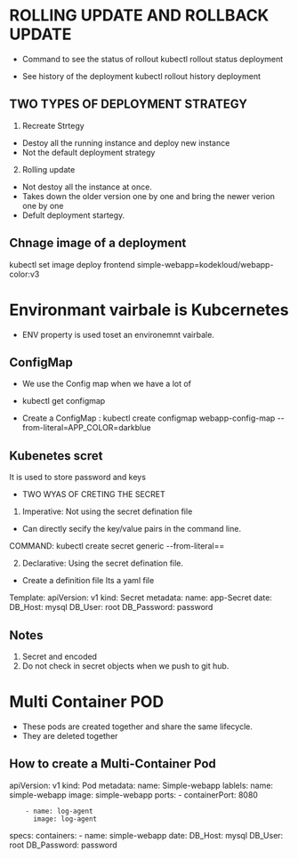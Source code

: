 # ROLLING UPDATE AND ROLLBACK UPDATE
* Command to see the status of rollout 
kubectl rollout status deployment 

* See history of the deployment 
kubectl rollout history deployment 

## TWO TYPES OF DEPLOYMENT STRATEGY 
1. Recreate Strtegy 
* Destoy all the running instance and deploy new instance 
* Not the default deployment strategy


2. Rolling update 
* Not destoy all the instance at once.
* Takes down the older version one by one and bring the newer verion one by one 
*  Defult deployment startegy. 

## Chnage image of a deployment 
kubectl set image deploy frontend simple-webapp=kodekloud/webapp-color:v3 

# Environmant vairbale is Kubcernetes 
 * ENV property is used toset an environemnt vairbale. 

## ConfigMap 
* We use the Config map when we have a lot of 

* kubectl get configmap
* Create a ConfigMap : kubectl create configmap webapp-config-map --from-literal=APP_COLOR=darkblue

## Kubenetes scret 
It is used to store password and keys

* TWO WYAS OF CRETING THE SECRET 
1. Imperative: Not using the secret defination file 
* Can directly secify the key/value pairs in the command line.

COMMAND: 
kubectl create secret generic <secret-name> --from-literal=<key>=<value> 

2. Declarative: Using the secret defination file.

* Create a definition  file 
Its a yaml file 

Template:
apiVersion: v1 
kind: Secret 
metadata:
    name: app-Secret
date:
DB_Host: mysql 
DB_User: root 
DB_Password: password 

## Notes
1. Secret and encoded 
2. Do not check in secret objects when we push to git hub. 

# Multi Container POD 
* These pods are created together and share the same lifecycle.  
* They are deleted together

## How to create a Multi-Container Pod 

apiVersion: v1 
kind: Pod
metadata:
    name: Simple-webapp
    lablels:
        name: simple-webapp
        image: simple-webapp
        ports: 
            - containerPort: 8080

        - name: log-agent
          image: log-agent 
          
specs:
    containers:
    - name: simple-webapp
date:
DB_Host: mysql 
DB_User: root 
DB_Password: password  

